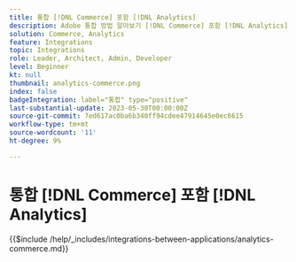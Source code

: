 ```yaml
---
title: 통합 [!DNL Commerce] 포함 [!DNL Analytics]
description: Adobe 통합 방법 알아보기 [!DNL Commerce] 포함 [!DNL Analytics].
solution: Commerce, Analytics
feature: Integrations
topic: Integrations
role: Leader, Architect, Admin, Developer
level: Beginner
kt: null
thumbnail: analytics-commerce.png
index: false
badgeIntegration: label="통합" type="positive"
last-substantial-update: 2023-05-30T00:00:00Z
source-git-commit: 7ed617ac0ba6b340ff94cdee47914645e0ec6615
workflow-type: tm+mt
source-wordcount: '11'
ht-degree: 9%

---
```



# 통합 [!DNL Commerce] 포함 [!DNL Analytics]

{{$include /help/_includes/integrations-between-applications/analytics-commerce.md}}
